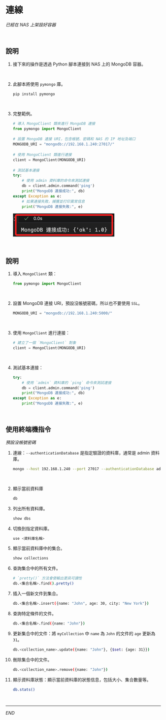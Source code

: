 # 連線

_已經在 NAS 上架設好容器_

<br>

## 說明

1. 接下來的操作是透過 Python 腳本連接到 NAS 上的 MongoDB 容器。

<br>

2. 此腳本將使用 `pymongo` 庫。

    ```bash
    pip install pymongo
    ```

<br>

3. 完整範例。

    ```python
    # 導入 MongoClient 類來進行 MongoDB 連接
    from pymongo import MongoClient

    # 設置 MongoDB 連接 URI，包含帳號、密碼和 NAS 的 IP 地址及端口
    MONGODB_URI = "mongodb://192.168.1.240:27017/"

    # 使用 MongoClient 類進行連接
    client = MongoClient(MONGODB_URI)

    # 測試基本連接
    try:
        # 使用 admin 資料庫的命令來測試連接
        db = client.admin.command('ping')
        print("MongoDB 連接成功:", db)
    except Exception as e:
        # 如果連接失敗，捕獲並打印異常信息
        print("MongoDB 連接失敗:", e)
    ```

    ![](images/img_82.png)

<br>

## 說明

1. 導入 `MongoClient` 類：

    ```python
    from pymongo import MongoClient
    ```

<br>

2. 設置 MongoDB 連接 URI，預設沒帳號密碼，所以也不要使用 `SSL`。

    ```python
    MONGODB_URI = "mongodb://192.168.1.240:5000/"
    ```

<br>

3. 使用 `MongoClient` 進行連接：

    ```python
    # 建立了一個 `MongoClient` 對象
    client = MongoClient(MONGODB_URI)
    ```

<br>

4. 測試基本連接：

    ```python
    try:
        # 使用 `admin` 資料庫的 `ping` 命令來測試連接
        db = client.admin.command('ping')
        print("MongoDB 連接成功:", db)
    except Exception as e:
        print("MongoDB 連接失敗:", e)
    ```

<br>


## 使用終端機指令

_預設沒帳號密碼_

1. 連線：`--authenticationDatabase` 是指定驗證的資料庫，通常是 admin 資料庫。

    ```bash
    mongo --host 192.168.1.240 --port 27017 --authenticationDatabase admin
    ```

<br>

2. 顯示當前資料庫

    ```bash
    db
    ```


3. 列出所有資料庫。

    ```bash
    show dbs
    ```
 
4. 切換到指定資料庫。

    ```bash
    use <資料庫名稱>
    ```


5. 顯示當前資料庫中的集合。

    ```bash
    show collections
    ```


6. 查詢集合中的所有文件。

    ```bash
    # `pretty()` 方法會使輸出更具可讀性
    db.<集合名稱>.find().pretty()
    ```

7. 插入一個新文件到集合。

    ```bash
    db.<集合名稱>.insert({name: "John", age: 30, city: "New York"})
    ```

8. 查詢特定條件的文件。

    ```bash
    db.<集合名稱>.find({name: "John"})
    ```

9. 更新集合中的文件：將 `myCollection` 中 `name` 為 `John` 的文件的 `age` 更新為 `31`。

    ```bash
    db.<collection_name>.update({name: "John"}, {$set: {age: 31}})
    ```

10. 刪除集合中的文件。

    ```bash
    db.<collection_name>.remove({name: "John"})
    ```

11. 顯示資料庫狀態：顯示當前資料庫的狀態信息，包括大小、集合數量等。

    ```bash
    db.stats()
    ```

<br>

___

_END_